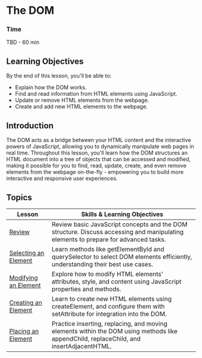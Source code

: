# The DOM

### Time

TBD - 60 min

## Learning Objectives

By the end of this lesson, you'll be able to:

- Explain how the DOM works.
- Find and read information from HTML elements using JavaScript.
- Update or remove HTML elements from the webpage.
- Create and add new HTML elements to the webpage.

## Introduction

The DOM acts as a bridge between your HTML content and the interactive powers of JavaScript, allowing you to dynamically manipulate web pages in real time. Throughout this lesson, you'll learn how the DOM structures an HTML document into a tree of objects that can be accessed and modified, making it possible for you to find, read, update, create, and even remove elements from the webpage on-the-fly - empowering you to build more interactive and responsive user experiences.

## Topics

| Lesson | Skills & Learning Objectives |
| ------ | ---------------------------- |
| [Review](./review/review.md) |  Review basic JavaScript concepts and the DOM structure. Discuss accessing and manipulating elements to prepare for advanced tasks.                          |
| [Selecting an Element](./selecting-an-element/selecting-an-element.md)                         | Learn methods like getElementById and querySelector to select DOM elements efficiently, understanding their best use cases. |
| [Modifying an Element](./modifying-an-element/modifying-an-element.md)                                       | Explore how to modify HTML elements' attributes, style, and content using JavaScript properties and methods.                               |
| [Creating an Element](./creating-an-element/creating-an-element.md) | Learn to create new HTML elements using createElement, and configure them with setAttribute for integration into the DOM.                          |
| [Placing an Element](./placing-an-element/placing-an-element.md) | Practice inserting, replacing, and moving elements within the DOM using methods like appendChild, replaceChild, and insertAdjacentHTML.                          |

